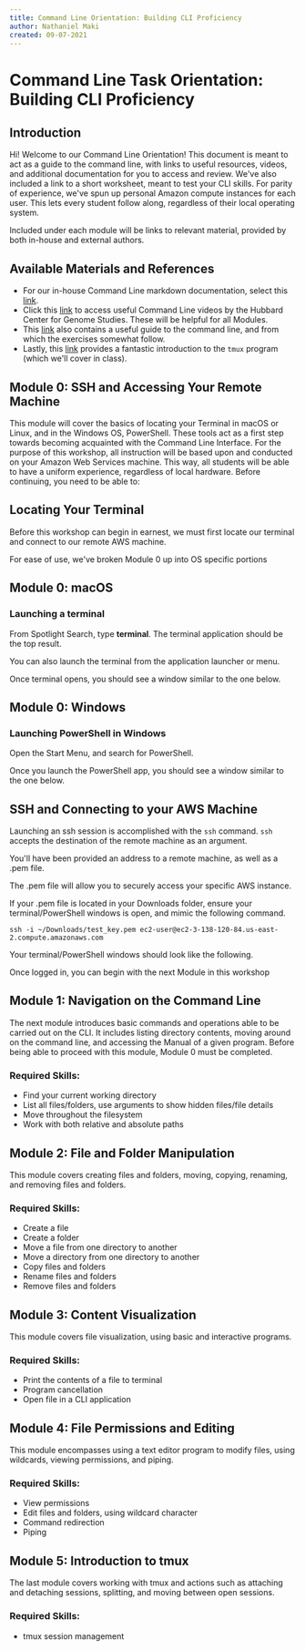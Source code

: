 ```yaml
---
title: Command Line Orientation: Building CLI Proficiency
author: Nathaniel Maki
created: 09-07-2021
---
```


# Command Line Task Orientation: Building CLI Proficiency

## Introduction

Hi! Welcome to our Command Line Orientation! This document is meant to act as a guide to the command line, with links to useful resources, videos, and additional documentation for you to access and review. We've also included a link to a short worksheet, meant to test your CLI skills. For parity of experience, we've spun up personal Amazon compute instances for each user. This lets every student follow along, regardless of their local operating system.

Included under each module will be links to relevant material, provided by both in-house and external authors.

## Available Materials and References

* For our in-house Command Line markdown documentation, select this [link](biocore_stuff).
* Click this [link](https://www.youtube.com/watch?v=Irl8VXxqs8o) to access useful Command Line videos by the Hubbard Center for Genome Studies. These will be helpful for all Modules.
* This [link](https://ngs-docs.github.io/2021-august-remote-computing/introduction-to-the-unix-command-line.html) also contains a useful guide to the command line, and from which the exercises somewhat follow.
* Lastly, this [link](https://medium.com/hackernoon/a-gentle-introduction-to-tmux-8d784c404340) provides a fantastic introduction to the ```tmux``` program (which we'll cover in class).

## Module 0: SSH and Accessing Your Remote Machine

This module will cover the basics of locating your Terminal in macOS or Linux, and in the Windows OS, PowerShell. These tools act as a first step towards becoming acquainted with the Command Line Interface. For the purpose of this workshop, all instruction will be based upon and conducted on your Amazon Web Services machine. This way, all students will be able to have a uniform experience, regardless of local hardware. Before continuing, you need to be able to:

## Locating Your Terminal

Before this workshop can begin in earnest, we must first locate our terminal and connect to our remote AWS machine.

For ease of use, we've broken Module 0 up into OS specific portions
## Module 0: macOS

### Launching a terminal

From Spotlight Search, type **terminal**. The terminal application should be the top result.

You can also launch the terminal from the application launcher or menu.

Once terminal opens, you should see a window similar to the one below.

## Module 0: Windows

### Launching PowerShell in Windows

Open the Start Menu, and search for PowerShell.

Once you launch the PowerShell app, you should see a window similar to the one below.

## SSH and Connecting to your AWS Machine

Launching an ssh session is accomplished with the `ssh` command. `ssh` accepts the destination of the remote machine as an argument.

You'll have been provided an address to a remote machine, as well as a .pem file.

The .pem file will allow you to securely access your specific AWS instance.

If your .pem file is located in your Downloads folder, ensure your terminal/PowerShell windows is open, and mimic the following command.

```
ssh -i ~/Downloads/test_key.pem ec2-user@ec2-3-138-120-84.us-east-2.compute.amazonaws.com
```

Your terminal/PowerShell windows should look like the following.

Once logged in, you can begin with the next Module in this workshop

## Module 1: Navigation on the Command Line

The next module introduces basic commands and operations able to be carried out on the CLI. It includes listing directory contents, moving around on the command line, and accessing the Manual of a given program. Before being able to proceed with this module, Module 0 must be completed.

### Required Skills:

* Find your current working directory
* List all files/folders, use arguments to show hidden files/file details
* Move throughout the filesystem
* Work with both relative and absolute paths

## Module 2: File and Folder Manipulation

This module covers creating files and folders, moving, copying, renaming, and removing files and folders.

### Required Skills:

* Create a file
* Create a folder
* Move a file from one directory to another
* Move a directory from one directory to another
* Copy files and folders
* Rename files and folders
* Remove files and folders

## Module 3: Content Visualization

This module covers file visualization, using basic and interactive programs.

### Required Skills:

* Print the contents of a file to terminal
* Program cancellation
* Open file in a CLI application

## Module 4: File Permissions and Editing

This module encompasses using a text editor program to modify files, using wildcards, viewing permissions, and piping.

### Required Skills:

* View permissions
* Edit files and folders, using wildcard character
* Command redirection
* Piping

## Module 5: Introduction to tmux

The last module covers working with tmux and actions such as attaching and detaching sessions, splitting, and moving between open sessions.

### Required Skills:

* tmux session management